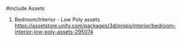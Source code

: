 #include Assets

1. Bedroom/Interior - Low Poly assets
https://assetstore.unity.com/packages/3d/props/interior/bedroom-interior-low-poly-assets-295074
